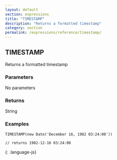 ```yaml
---
layout: default
section: expressions
title: "TIMESTAMP"
description: "Returns a formatted timestamp"
category: section
permalink: /expressions/reference/timestamp/
---
```


## TIMESTAMP

Returns a formatted timestamp

### Parameters

No parameters

### Returns

String

### Examples

~~~
TIMESTAMP(new Date('December 16, 1982 03:24:00'))

// returns 1982-12-16 03:24:00
~~~
{: .language-js}
